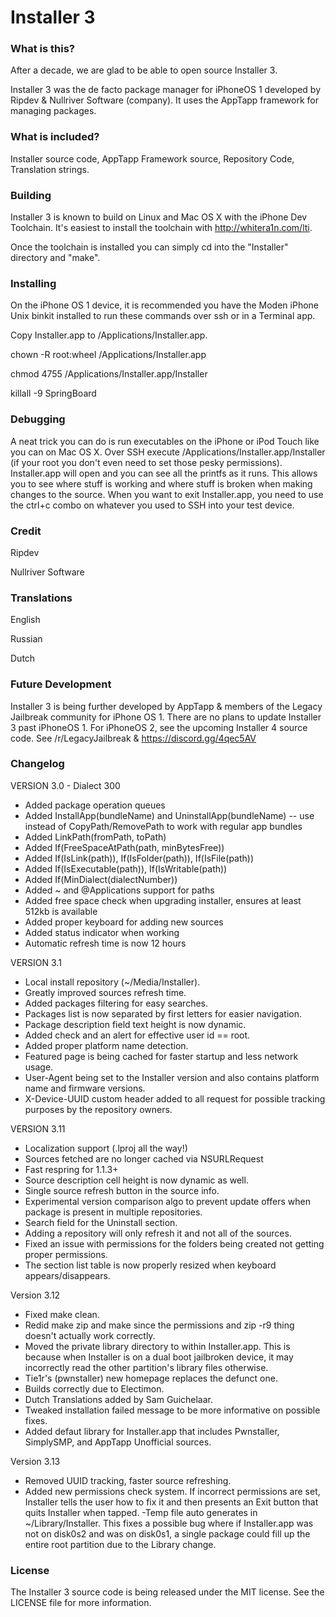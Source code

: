 # Installer 3

### What is this?

After a decade, we are glad to be able to open source Installer 3.

Installer 3 was the de facto package manager for iPhoneOS 1 developed by Ripdev & Nullriver Software (company). It uses the AppTapp framework for managing packages.

### What is included?

Installer source code, AppTapp Framework source, Repository Code, Translation strings.

### Building

Installer 3 is known to build on Linux and Mac OS X with the iPhone Dev Toolchain. It's easiest to install the toolchain with http://whitera1n.com/lti.

Once the toolchain is installed you can simply cd into the "Installer" directory and "make".

### Installing

On the iPhone OS 1 device, it is recommended you have the Moden iPhone Unix binkit installed to run these commands over ssh or in a Terminal app.

Copy Installer.app to /Applications/Installer.app.

chown -R root:wheel /Applications/Installer.app

chmod 4755 /Applications/Installer.app/Installer

killall -9 SpringBoard

### Debugging 

A neat trick you can do is run executables on the iPhone or iPod Touch like you can on Mac OS X. Over SSH execute /Applications/Installer.app/Installer (if your root you don't even need to set those pesky permissions). Installer.app will open and you can see all the printfs as it runs. This allows you to see where stuff is working and where stuff is broken when making changes to the source. When you want to exit Installer.app, you need to use the ctrl+c combo on whatever you used to SSH into your test device.

### Credit

Ripdev

Nullriver Software

### Translations

English 

Russian 

Dutch

### Future Development

Installer 3 is being further developed by AppTapp & members of the Legacy Jailbreak community for iPhone OS 1. There are no plans to update Installer 3 past iPhoneOS 1. For iPhoneOS 2, see the upcoming Installer 4 source code. See /r/LegacyJailbreak & https://discord.gg/4qec5AV

### Changelog 

VERSION 3.0 - Dialect 300

- Added package operation queues
- Added InstallApp(bundleName) and UninstallApp(bundleName) -- use instead of CopyPath/RemovePath to work with regular app bundles
- Added LinkPath(fromPath, toPath)
- Added If(FreeSpaceAtPath(path, minBytesFree))
- Added If(IsLink(path)), If(IsFolder(path)), If(IsFile(path))
- Added If(IsExecutable(path)), If(IsWritable(path))
- Added If(MinDialect(dialectNumber))
- Added ~ and @Applications support for paths
- Added free space check when upgrading installer, ensures at least 512kb is available
- Added proper keyboard for adding new sources
- Added status indicator when working
- Automatic refresh time is now 12 hours


VERSION 3.1

- Local install repository (~/Media/Installer).
- Greatly improved sources refresh time.
- Added packages filtering for easy searches.
- Packages list is now separated by first letters for easier navigation.
- Package description field text height is now dynamic.
- Added check and an alert for effective user id == root.
- Added proper platform name detection.
- Featured page is being cached for faster startup and less network usage.
- User-Agent being set to the Installer version and also contains platform name and firmware versions.
- X-Device-UUID custom header added to all request for possible tracking purposes by the repository owners.


VERSION 3.11

- Localization support (.lproj all the way!)
- Sources fetched are no longer cached via NSURLRequest
- Fast respring for 1.1.3+
- Source description cell height is now dynamic as well.
- Single source refresh button in the source info.
- Experimental version comparison algo to prevent update offers when package is present in multiple repositories.
- Search field for the Uninstall section.
- Adding a repository will only refresh it and not all of the sources.
- Fixed an issue with permissions for the folders being created not getting proper permissions.
- The section list table is now properly resized when keyboard appears/disappears.

Version 3.12

- Fixed make clean.
- Redid make zip and make since the permissions and zip -r9 thing doesn't actually work correctly.
- Moved the private library directory to within Installer.app. This is because when Installer is on a dual boot jailbroken device, it may incorrectly read the other partition's library files otherwise.
- Tie1r's (pwnstaller) new homepage replaces the defunct one.
- Builds correctly due to Electimon.
- Dutch Translations added by Sam Guichelaar.
- Tweaked installation failed message to be more informative on possible fixes.
- Added defaut library for Installer.app that includes Pwnstaller, SimplySMP, and AppTapp Unofficial sources.

Version 3.13 

- Removed UUID tracking, faster source refreshing.
- Added new permissions check system. If incorrect permissions are set, Installer tells the user how to fix it and then presents an Exit button that quits Installer when tapped. 
-Temp file auto generates in ~/Library/Installer. This fixes a possible bug where if Installer.app was not on disk0s2 and was on disk0s1, a single package could fill up the entire root partition due to the Library change.

### License

The Installer 3 source code is being released under the MIT license. See the LICENSE file for more information.

